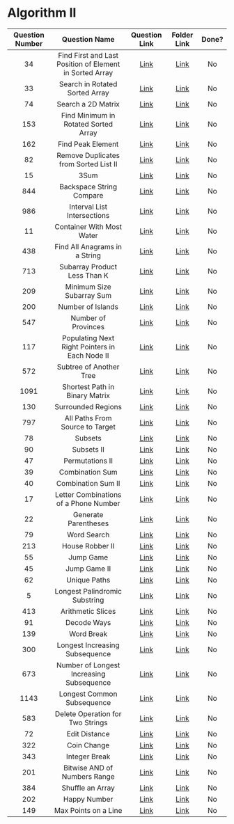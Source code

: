 # Algorithm II

| Question Number | Question Name |                                                Question Link                                                |     Folder Link     | Done? |
|:---------------:|:-------------:|:-----------------------------------------------------------------------------------------------------------:|:-------------------:|:-----:|
|34|Find First and Last Position of Element in Sorted Array|<a href = 'https://leetcode.com/problems/find-first-and-last-position-of-element-in-sorted-array/'>Link</a>|<a href = ''>Link</a>|No|
|33|Search in Rotated Sorted Array|<a href = 'https://leetcode.com/problems/search-in-rotated-sorted-array/'>Link</a>|<a href = ''>Link</a>|No|
|74|Search a 2D Matrix|<a href = 'https://leetcode.com/problems/search-a-2d-matrix/'>Link</a>|<a href = ''>Link</a>|No|
|153|Find Minimum in Rotated Sorted Array|<a href = 'https://leetcode.com/problems/find-minimum-in-rotated-sorted-array/'>Link</a>|<a href = ''>Link</a>|No|
|162|Find Peak Element|<a href = 'https://leetcode.com/problems/find-peak-element/'>Link</a>|<a href = ''>Link</a>|No|
|82|Remove Duplicates from Sorted List II|<a href = 'https://leetcode.com/problems/remove-duplicates-from-sorted-list-ii/'>Link</a>|<a href = ''>Link</a>|No|
|15|3Sum|<a href = 'https://leetcode.com/problems/3sum/'>Link</a>|<a href = ''>Link</a>|No|
|844|Backspace String Compare|<a href = 'https://leetcode.com/problems/backspace-string-compare/'>Link</a>|<a href = ''>Link</a>|No|
|986|Interval List Intersections|<a href = 'https://leetcode.com/problems/interval-list-intersections/'>Link</a>|<a href = ''>Link</a>|No|
|11|Container With Most Water|<a href = 'https://leetcode.com/problems/container-with-most-water/'>Link</a>|<a href = ''>Link</a>|No|
|438|Find All Anagrams in a String|<a href = 'https://leetcode.com/problems/find-all-anagrams-in-a-string/'>Link</a>|<a href = ''>Link</a>|No|
|713|Subarray Product Less Than K|<a href = 'https://leetcode.com/problems/subarray-product-less-than-k/'>Link</a>|<a href = ''>Link</a>|No|
|209|Minimum Size Subarray Sum|<a href = 'https://leetcode.com/problems/minimum-size-subarray-sum/'>Link</a>|<a href = ''>Link</a>|No|
|200|Number of Islands|<a href = 'https://leetcode.com/problems/number-of-islands/'>Link</a>|<a href = ''>Link</a>|No|
|547|Number of Provinces|<a href = 'https://leetcode.com/problems/number-of-provinces/'>Link</a>|<a href = ''>Link</a>|No|
|117|Populating Next Right Pointers in Each Node II|<a href = 'https://leetcode.com/problems/populating-next-right-pointers-in-each-node-ii/'>Link</a>|<a href = ''>Link</a>|No|
|572|Subtree of Another Tree|<a href = 'https://leetcode.com/problems/subtree-of-another-tree/'>Link</a>|<a href = ''>Link</a>|No|
|1091|Shortest Path in Binary Matrix|<a href = 'https://leetcode.com/problems/shortest-path-in-binary-matrix/'>Link</a>|<a href = ''>Link</a>|No|
|130|Surrounded Regions|<a href = 'https://leetcode.com/problems/surrounded-regions/'>Link</a>|<a href = ''>Link</a>|No|
|797|All Paths From Source to Target|<a href = 'https://leetcode.com/problems/all-paths-from-source-to-target/'>Link</a>|<a href = ''>Link</a>|No|
|78|Subsets|<a href = 'https://leetcode.com/problems/subsets/'>Link</a>|<a href = ''>Link</a>|No|
|90|Subsets II|<a href = 'https://leetcode.com/problems/subsets-ii/'>Link</a>|<a href = ''>Link</a>|No|
|47|Permutations II|<a href = 'https://leetcode.com/problems/permutations-ii/'>Link</a>|<a href = ''>Link</a>|No|
|39|Combination Sum|<a href = 'https://leetcode.com/problems/combination-sum/'>Link</a>|<a href = ''>Link</a>|No|
|40|Combination Sum II|<a href = 'https://leetcode.com/problems/combination-sum-ii/'>Link</a>|<a href = ''>Link</a>|No|
|17|Letter Combinations of a Phone Number|<a href = 'https://leetcode.com/problems/letter-combinations-of-a-phone-number/'>Link</a>|<a href = ''>Link</a>|No|
|22|Generate Parentheses|<a href = 'https://leetcode.com/problems/generate-parentheses/'>Link</a>|<a href = ''>Link</a>|No|
|79|Word Search|<a href = 'https://leetcode.com/problems/word-search/'>Link</a>|<a href = ''>Link</a>|No|
|213|House Robber II|<a href = 'https://leetcode.com/problems/house-robber-ii/'>Link</a>|<a href = ''>Link</a>|No|
|55|Jump Game|<a href = 'https://leetcode.com/problems/jump-game/'>Link</a>|<a href = ''>Link</a>|No|
|45|Jump Game II|<a href = 'https://leetcode.com/problems/jump-game-ii/'>Link</a>|<a href = ''>Link</a>|No|
|62|Unique Paths|<a href = 'https://leetcode.com/problems/unique-paths/'>Link</a>|<a href = ''>Link</a>|No|
|5|Longest Palindromic Substring|<a href = 'https://leetcode.com/problems/longest-palindromic-substring/'>Link</a>|<a href = ''>Link</a>|No|
|413|Arithmetic Slices|<a href = 'https://leetcode.com/problems/arithmetic-slices/'>Link</a>|<a href = ''>Link</a>|No|
|91|Decode Ways|<a href = 'https://leetcode.com/problems/decode-ways/'>Link</a>|<a href = ''>Link</a>|No|
|139|Word Break|<a href = 'https://leetcode.com/problems/word-break/'>Link</a>|<a href = ''>Link</a>|No|
|300|Longest Increasing Subsequence|<a href = 'https://leetcode.com/problems/longest-increasing-subsequence/'>Link</a>|<a href = ''>Link</a>|No|
|673|Number of Longest Increasing Subsequence|<a href = 'https://leetcode.com/problems/number-of-longest-increasing-subsequence/'>Link</a>|<a href = ''>Link</a>|No|
|1143|Longest Common Subsequence|<a href = 'https://leetcode.com/problems/longest-common-subsequence/'>Link</a>|<a href = ''>Link</a>|No|
|583|Delete Operation for Two Strings|<a href = 'https://leetcode.com/problems/delete-operation-for-two-strings/'>Link</a>|<a href = ''>Link</a>|No|
|72|Edit Distance|<a href = 'https://leetcode.com/problems/edit-distance/'>Link</a>|<a href = ''>Link</a>|No|
|322|Coin Change|<a href = 'https://leetcode.com/problems/coin-change/'>Link</a>|<a href = ''>Link</a>|No|
|343|Integer Break|<a href = 'https://leetcode.com/problems/integer-break/'>Link</a>|<a href = ''>Link</a>|No|
|201|Bitwise AND of Numbers Range|<a href = 'https://leetcode.com/problems/bitwise-and-of-numbers-range/'>Link</a>|<a href = ''>Link</a>|No|
|384|Shuffle an Array|<a href = 'https://leetcode.com/problems/shuffle-an-array/'>Link</a>|<a href = ''>Link</a>|No|
|202|Happy Number|<a href = 'https://leetcode.com/problems/happy-number/'>Link</a>|<a href = ''>Link</a>|No|
|149|Max Points on a Line|<a href = 'https://leetcode.com/problems/max-points-on-a-line/'>Link</a>|<a href = ''>Link</a>|No|